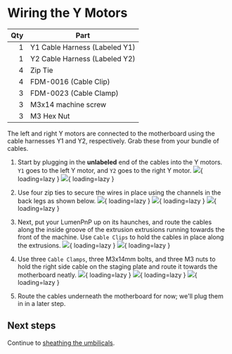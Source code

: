 # Wiring the Y Motors

| Qty | Part                                    |
|----:|-----------------------------------------|
|   1 | Y1 Cable Harness (Labeled Y1)           |
|   1 | Y2 Cable Harness (Labeled Y2)           |
|   4 | Zip Tie                                 |
|   4 | FDM-0016 (Cable Clip)                   |
|   3 | FDM-0023 (Cable Clamp)                  |
|   3 | M3x14 machine screw                     |
|   3 | M3 Hex Nut                              |

The left and right Y motors are connected to the motherboard using the cable harnesses Y1 and Y2, respectively. Grab these from your bundle of cables.

1. Start by plugging in the **unlabeled** end of the cables into the Y motors. `Y1` goes to the left Y motor, and `Y2` goes to the right Y motor.
  ![](images/IMG_0755.JPG){ loading=lazy }
  ![](images/IMG_0756.JPG){ loading=lazy }

1. Use four zip ties to secure the wires in place using the channels in the back legs as shown below.
  ![](images/IMG_0757.JPG){ loading=lazy }
  ![](images/IMG_0758.JPG){ loading=lazy }
  ![](images/IMG_0760.JPG){ loading=lazy }

1. Next, put your LumenPnP up on its haunches, and route the cables along the inside groove of the extrusion extrusions running towards the front of the machine. Use `Cable Clips` to hold the cables in place along the extrusions.
  ![](images/IMG_0762.JPG){ loading=lazy }
  ![](images/IMG_0763.JPG){ loading=lazy }

1. Use three `Cable Clamps`, three M3x14mm bolts, and three M3 nuts to hold the right side cable on the staging plate and route it towards the motherboard neatly.
  ![](images/IMG_0767.JPG){ loading=lazy }
  ![](images/IMG_0768.JPG){ loading=lazy }
  ![](images/IMG_0769.JPG){ loading=lazy }

1. Route the cables underneath the motherboard for now; we'll plug them in in a later step.

## Next steps

Continue to [sheathing the umbilicals](../sheathing-umbilicals/index.md).